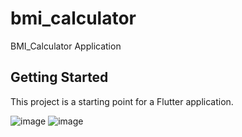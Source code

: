 # bmi_calculator

BMI_Calculator Application

## Getting Started

This project is a starting point for a Flutter application.

![image](https://github.com/sheinah/BMI_Calculate_Flutter/assets/104757175/1e10eb64-f3a7-4e3a-96df-4bfb1ecd97f0)
![image](https://github.com/sheinah/BMI_Calculate_Flutter/assets/104757175/0b6265dd-6fa5-4bc0-8284-02cdbe334b4f)

